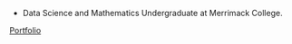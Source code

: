 - Data Science and Mathematics Undergraduate at Merrimack College.

[Portfolio]("https://patrick-norcross.github.io/Portfolio")
